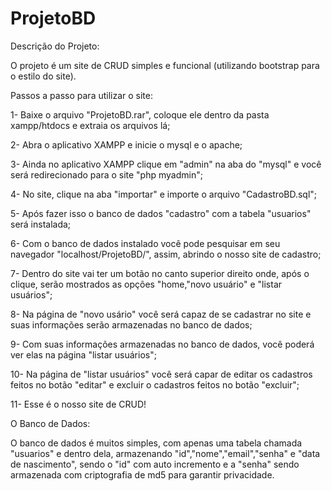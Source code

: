# ProjetoBD

Descrição do Projeto:

O projeto é um site de CRUD simples e funcional (utilizando bootstrap para o estilo do site).

Passos a passo para utilizar o site:

1- Baixe o arquivo "ProjetoBD.rar", coloque ele dentro da pasta xampp/htdocs e extraia os arquivos lá;

2- Abra o aplicativo XAMPP e inicie o mysql e o apache;

3- Ainda no aplicativo XAMPP clique  em "admin" na aba do "mysql" e você será redirecionado para o site "php myadmin";

4- No site, clique na aba "importar" e importe o arquivo "CadastroBD.sql";

5- Após fazer isso o banco de dados "cadastro" com a tabela "usuarios" será instalada;

6- Com o banco de dados instalado você pode pesquisar em seu navegador "localhost/ProjetoBD/", assim, abrindo o nosso site de cadastro;

7- Dentro do site vai ter um botão no canto superior direito onde, após o clique, serão mostrados as opções "home,"novo usuário" e "listar usuários";

8- Na página de "novo usário" você será capaz de se cadastrar no site e suas informações serão armazenadas no banco de dados;

9- Com suas informações armazenadas no banco de dados, você poderá ver elas na página "listar usuários";

10- Na página de "listar usuários" você será capar de editar os cadastros feitos no botão "editar" e excluir o cadastros feitos no botão "excluir";

11- Esse é o nosso site de CRUD!

O Banco de Dados:

O banco de dados é muitos simples, com apenas uma tabela chamada "usuarios" e dentro dela, armazenando "id","nome","email","senha" e "data de nascimento", sendo o "id" com auto incremento e a "senha" sendo armazenada com criptografia de md5 para garantir privacidade.
